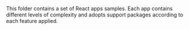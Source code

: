 This folder contains a set of React apps samples. Each app contains different levels of complexity and adopts support packages according to each feature applied.
